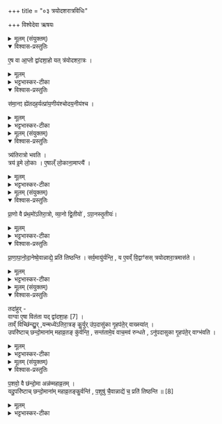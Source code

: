 +++
title = "०३ त्रयोदशरात्रविधिः"

+++
विश्वेदेवा ऋषयः
<details><summary>मूलम् (संयुक्तम्)</summary>

ए॒ष वा आ॒प्तो द्वा॑दशा॒हो यत्त्र॑योदशरा॒त्रस्स॑मा॒नꣵ ह्ये॑तदह॒र्यत्प्रा॑य॒णीय॑श्चोदय॒नीय॑श्च
</details>

<details open><summary>विश्वास-प्रस्तुतिः</summary>

ए॒ष वा आ॒प्तो द्वा॑दशा॒हो यत् त्र॑योदशरा॒त्रः ।
</details>

<details><summary>मूलम्</summary>

ए॒ष वा आ॒प्तो द्वा॑दशा॒हो यत् त्र॑योदशरा॒त्रः ।
</details>

<details><summary>भट्टभास्कर-टीका</summary>

1अथ द्वौ त्रयोदशरात्रौ । तत्रायं प्रथमः अतिरात्रः पृष्ठ्यष्षडहस्सर्वस्स्तोमोतिरात्रश्चत्वारश्छन्दोमा अतिरात्रश्चेति । इममधिकृत्योच्यते - एष वा इत्यादि ॥ एष आप्तः पूर्णो द्वादशाहः यज्ञः त्रयोदशरात्रः ।
</details>

<details open><summary>विश्वास-प्रस्तुतिः</summary>

स॑मा॒नꣵ ह्ये॑तदह॒र्यत्प्रा॑य॒णीय॑श्चोदय॒नीय॑श्च ।
</details>

<details><summary>मूलम्</summary>

स॑मा॒नꣵ ह्ये॑तदह॒र्यत्प्रा॑य॒णीय॑श्चोदय॒नीय॑श्च ।
</details>

<details><summary>भट्टभास्कर-टीका</summary>

कथमित्याह - समानमेकमेतदहः यत्मायणीयोदयनीयौ अतिरात्रद्वयम् । तस्माद्द्वादशाह एवायमिति द्वादशाहत्वेन स्तुतिः । द्वादशानामह्नां प्राप्त्यर्थमित्यर्थः ॥
</details>

<details><summary>मूलम् (संयुक्तम्)</summary>

त्र्य॑तिरात्रो भवति॒ त्रय॑ इ॒मे लो॒का ए॒षाल्ँलो॒काना॒माप्त्यै॑
</details>

<details open><summary>विश्वास-प्रस्तुतिः</summary>

त्र्य॑तिरात्रो भवति ।  
त्रय॑ इ॒मे लो॒काः ।
ए॒षाल्ँ लो॒काना॒माप्त्यै॑ ।
</details>

<details><summary>मूलम्</summary>

त्र्य॑तिरात्रो भवति ।  
त्रय॑ इ॒मे लो॒काः ।
ए॒षाल्ँ लो॒काना॒माप्त्यै॑ ।
</details>

<details><summary>भट्टभास्कर-टीका</summary>

2त्र्यतिरात्र इति ॥ अतिरात्रत्रयवानयं त्रयोदशरात्रः कर्तव्यः । 'यन्मध्येऽतिरात्रं कुर्युः' इति दोषवचनान्मध्ये तृतीयोतिरात्रः, आदावन्ते च अन्याविति गम्यते, लोकत्रयसाम्यात् । तत्र चाष्टममहरतिरात्रः कार्यः पृष्ठ्ये षडहे समावृत्त इति वेदितव्यम् । त्रय इत्यादि गतम् ॥
</details>

<details><summary>मूलम् (संयुक्तम्)</summary>

प्रा॒णो वै प्र॑थ॒मो॑ऽतिरा॒त्रो व्या॒नो द्वि॒तीयो॑ऽपा॒नस्तृ॒तीयᳶ॑ प्राणापानोदा॒नेष्वे॒वान्नाद्ये॒ प्रति॑ तिष्ठन्ति॒ सर्व॒मायु॑र्यन्ति॒ य ए॒वव्ँवि॒द्वाꣳ॑सस्त्रयोदशरा॒त्रमास॑ते॒
</details>

<details open><summary>विश्वास-प्रस्तुतिः</summary>

प्रा॒णो वै प्र॑थ॒मो॑ऽतिरा॒त्रो, व्या॒नो द्वि॒तीयो॑ , ऽपा॒नस्तृ॒तीयः॑।
</details>

<details><summary>मूलम्</summary>

प्रा॒णो वै प्र॑थ॒मो॑ऽतिरा॒त्रो, व्या॒नो द्वि॒तीयो॑ , ऽपा॒नस्तृ॒तीयः॑।
</details>

<details><summary>भट्टभास्कर-टीका</summary>

3प्राणो वा इत्यादि ॥ व्यानग्रहणं प्राणापानव्यतिरिक्तसर्वप्राणवृत्युपलक्षणार्थम् ।
</details>

<details open><summary>विश्वास-प्रस्तुतिः</summary>

प्रा॒णा॒पा॒नो॒दा॒नेष्वे॒वान्नाद्ये॒ प्रति॑ तिष्ठन्ति ।
सर्व॒मायु॑र्यन्ति॒ ,
य ए॒वव्ँ वि॒द्वाꣳ॑सस् त्रयोदशरा॒त्रमास॑ते ।
</details>

<details><summary>मूलम्</summary>

प्रा॒णा॒पा॒नो॒दा॒नेष्वे॒वान्नाद्ये॒ प्रति॑ तिष्ठन्ति ।
सर्व॒मायु॑र्यन्ति॒ ,
य ए॒वव्ँ वि॒द्वाꣳ॑सस् त्रयोदशरा॒त्रमास॑ते ।
</details>

<details><summary>भट्टभास्कर-टीका</summary>

प्राणापानोदानेष्वित्यादि । अत्राप्युदानग्रहणं पूर्ववदुपलक्षणार्थम् । अयमर्थः - प्राणापानयोः उदानादिषु च तत्कार्ये चान्नाद्ये प्रतितिष्ठन्ति । गतमन्यत् ॥
</details>

<details><summary>मूलम् (संयुक्तम्)</summary>

तदा॑हु॒र्वाग्वा ए॒षा वित॑ता [7]  यद्द्वा॑दशा॒हस्ताव्ँविच्छि॑न्द्यु॒र्यन्मध्ये॑ऽतिरा॒त्रङ्कु॒र्युरु॑प॒दासु॑का गृ॒हप॑ते॒र्वाख्स्या॑दु॒परि॑ष्टाच्छन्दो॒माना॑म्महाव्र॒तङ्कु॑र्वन्ति॒ सन्त॑तामे॒व वाच॒मव॑ रुन्द्ध॒तेऽनु॑पदासुका गृ॒हप॑ते॒र्वाग्भ॑वति
</details>

<details open><summary>विश्वास-प्रस्तुतिः</summary>

तदा॑हुर् -  
वाग्वा ए॒षा वित॑ता यद् द्वा॑दशा॒हः [7] ।  
ताव्ँ विच्छि॑न्द्यु॒र् ,यन्मध्ये॑ऽतिरा॒त्रङ् कु॒र्युर् उ॑प॒दासु॑का गृ॒हप॑ते॒र् वाख्स्या॑त् ।  
उपरि॑ष्टाच् छन्दो॒माना॑म् महाव्र॒तङ् कु॑र्वन्ति॒ , सन्त॑तामे॒व वाच॒मव॑ रुन्धते , ऽनु॑पदासुका गृ॒हप॑ते॒र् वाग्भ॑वति ।  
</details>

<details><summary>मूलम्</summary>

तदा॑हुर् -  
वाग्वा ए॒षा वित॑ता यद् द्वा॑दशा॒हः [7] ।  
ताव्ँ विच्छि॑न्द्यु॒र् ,यन्मध्ये॑ऽतिरा॒त्रङ् कु॒र्युर् उ॑प॒दासु॑का गृ॒हप॑ते॒र् वाख्स्या॑त् ।  
उपरि॑ष्टाच् छन्दो॒माना॑म् महाव्र॒तङ् कु॑र्वन्ति॒ , सन्त॑तामे॒व वाच॒मव॑ रुन्धते , ऽनु॑पदासुका गृ॒हप॑ते॒र् वाग्भ॑वति ।  
</details>

<details><summary>भट्टभास्कर-टीका</summary>

4तदाहुरित्यादि ॥ द्वादशाहो नाम वाग्वितता सन्तता तत्र यदि मध्येऽतिरात्रस्स्यात् वाग्विच्छेदस्स्यात् । ततश्च गृहपतेर्वागुपदासुका क्षयशीला स्यात् । छान्दस उकञ् । तस्माच्छन्दोमानामुपरिष्टादविवाक्येन सह महाव्रतधर्माणमतिरात्रं कुर्वन्ति न मध्ये सन्ततां अविच्छिन्नां वाचं अवरुन्धे । ततौ गृहपतेश्च वागनुपदासुका भवति ॥
</details>

<details><summary>मूलम् (संयुक्तम्)</summary>

प॒शवो॒ वै छ॑न्दो॒मा अन्न॑म्महाव्र॒तय्ँयदु॒परि॑ष्टाच्छन्दो॒माना॑म्महाव्र॒तङ्कु॒र्वन्ति॑ प॒शुषु॑ चै॒वान्नाद्ये॑ च॒ प्रति॑ तिष्ठन्ति ॥ [8]  
</details>

<details open><summary>विश्वास-प्रस्तुतिः</summary>

प॒शवो॒ वै छ॑न्दो॒मा अन्न॑म्महाव्र॒तम् ।  
यदु॒परि॑ष्टाच् छन्दो॒माना॑म् महाव्र॒तङ्कु॒र्वन्ति॑ , प॒शुषु॑ चै॒वान्नाद्ये॑ च॒ प्रति॑ तिष्ठन्ति ॥ [8]
</details>

<details><summary>मूलम्</summary>

प॒शवो॒ वै छ॑न्दो॒मा अन्न॑म्महाव्र॒तम् ।  
यदु॒परि॑ष्टाच् छन्दो॒माना॑म् महाव्र॒तङ्कु॒र्वन्ति॑ , प॒शुषु॑ चै॒वान्नाद्ये॑ च॒ प्रति॑ तिष्ठन्ति ॥ [8]
</details>

<details><summary>भट्टभास्कर-टीका</summary>

5किञ्च - पशवो वै छन्दोमा इत्यादि ॥ तत्साधनत्वात्ताच्छब्द्यम् । व्याख्याताः छन्दो मा महाव्रतं च । एवमुभयत्र विधानादुभयत्र च फलश्रुतेर्विकल्पः - पृष्ठानां वोपरि स्यात् छन्दोमानां वेति ॥

इति सप्तमे तृतीये तृतीयोनुवाकः ॥  
</details>
